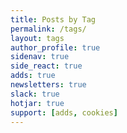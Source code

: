 ```yaml
---
title: Posts by Tag
permalink: /tags/
layout: tags
author_profile: true
sidenav: true
side_react: true
adds: true
newsletters: true
slack: true
hotjar: true
support: [adds, cookies]
---
```

